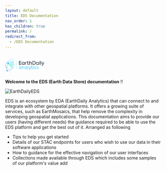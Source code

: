 ```yaml
---
layout: default
title: EDS Documentation
nav_order: 1
has_children: true
permalink: /
redirect_from:
  - /EDS Documentation
---
```

<!-- Redirect is used to set the page you want to have homepage -->


## <img width="25%" alt="Azure Machine Learning.jpg" src="https://raw.githubusercontent.com/earthdaily/Images/main/Corporate/EarthDaily.png" style="border-radius: 15%">

**Welcome to the EDS (Earth Data Store) documentation** !!

![EarthDailyEDS](./assets/EarthDailyEDS.png)

<!--
# EDS Documentation
## Getting Started
* ### [Welcome Email](./GettingStarted/WelcomeEmail.md)
* ### [Authentication](./GettingStarted/APIAuthentication.md)
* ### [Quick Start](./GettingStarted/QuickStart.md)

## Console
* ### [Account Information](./Console/AccountInformationUI.md)
* ### [EarthPlatform](./Console/CatalogUI.md)
* ### [EarthMosaic](./Console/MosaicUI.md)

## API
  * ### [Spatial Temporal Asset Catalog](./API/APIDesign/SpatialTemporalAssetCatalogs.md)
    * #### [EDA STAC Extensions](./API/Extensions/EDASTACextension.md)
  * ### [API Usage](./API/APIUsage/Endpoints.md)
    * #### [Command Line](./API/APIUsage/CommandLine.md)
    * #### [Postman](./API/APIUsage/Postman.md)
    * #### [Python](./API/APIUsage/Python.md)
  * ### [API Usage Design and Limits](./API/APIDesign/APIDetailsandLimits.md)


## Collections
* ### [Available Collections](Collections/AvailableCollections.md)
* ### [EDA Mosaics](Collections/EDAMosaics.md)
* ### [EDA Cloud Masks](Collections/EDACloudMasks.md)
-->
<!--
 ## Capability Examples 
* ### [Notebooks](EDS%20Compatibility%20Examples/Notebook%20Examples.md)
* ### [Plugins](EDS%20Compatibility%20Examples/Integrations%20and%20Plugins.md)
## [Help & FAQ](HelpandFAQ.md) 
-->

 
EDS is an ecosystem by EDA (EarthDaily Analytics) that can connect to and integrate with other geospatial platforms. It offers a growing suite of services, such as EarthMosaics, that help remove the complexity in developing geospatial applications.
This documentation aims to provide our users (having different needs) the guidance required to be able to use the EDS platform and get the best out of it.
Arranged as following
* Tips to help you get started
* Details of our STAC endpoints for users who wish to use our data in their software applications
* How to guidance for the effective navigation of our user interfaces
* Collections made available through EDS which includes some samples of our platform's value add







